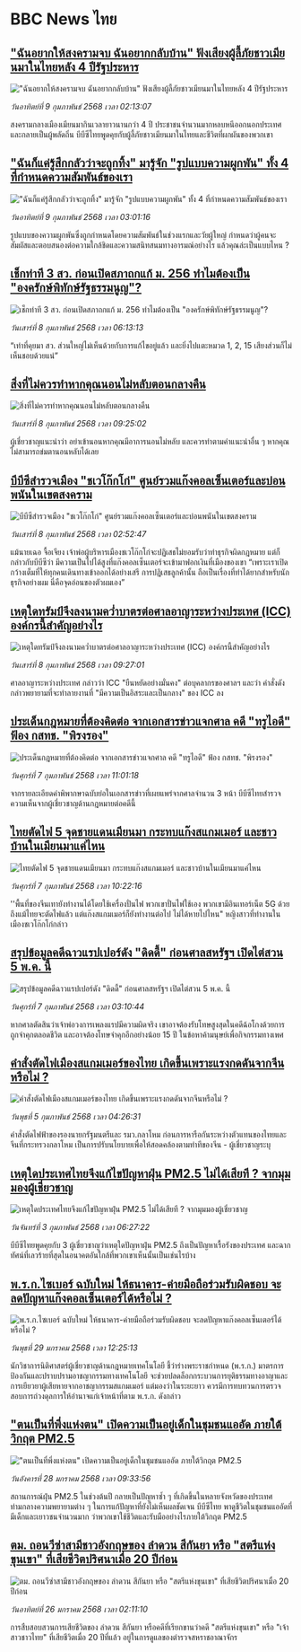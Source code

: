 # BBC News ไทย## ["ฉันอยากให้สงครามจบ ฉันอยากกลับบ้าน" ฟังเสียงผู้ลี้ภัยชาวเมียนมาในไทยหลัง 4 ปีรัฐประหาร](https://www.bbc.com/thai/articles/cwyp2nwd618o?at_campaign=githubrss)!["ฉันอยากให้สงครามจบ ฉันอยากกลับบ้าน" ฟังเสียงผู้ลี้ภัยชาวเมียนมาในไทยหลัง 4 ปีรัฐประหาร](https://ichef.bbci.co.uk/ace/standard/240/cpsprodpb/4f9b/live/3c618470-e546-11ef-a319-fb4e7360c4ec.jpg)_วันอาทิตย์ที่ 9 กุมภาพันธ์ 2568 เวลา 02:13:07_สงครามกลางเมืองเมียนมากินเวลายาวนานกว่า 4 ปี ประชาชนจำนวนมากหลบหนีออกนอกประเทศและกลายเป็นผู้พลัดถิ่น บีบีซีไทยพูดคุยกับผู้ลี้ภัยชาวเมียนมาในไทยและชีวิตที่ผกผันของพวกเขา## ["ฉันก็แค่รู้สึกกลัวว่าจะถูกทิ้ง" มารู้จัก "รูปแบบความผูกพัน" ทั้ง 4 ที่กำหนดความสัมพันธ์ของเรา](https://www.bbc.com/thai/articles/cr7e3dn21xno?at_campaign=githubrss)!["ฉันก็แค่รู้สึกกลัวว่าจะถูกทิ้ง" มารู้จัก "รูปแบบความผูกพัน" ทั้ง 4 ที่กำหนดความสัมพันธ์ของเรา](https://ichef.bbci.co.uk/ace/standard/240/cpsprodpb/88db/live/eb87fa50-dca0-11ef-ad9c-6bfba0246f34.jpg)_วันอาทิตย์ที่ 9 กุมภาพันธ์ 2568 เวลา 03:01:16_รูปแบบของความผูกพันซึ่งถูกกำหนดโดยความสัมพันธ์ในช่วงแรกและวัยผู้ใหญ่ กำหนดว่าผู้คนจะสัมผัสและตอบสนองต่อความใกล้ชิดและความสนิทสนมทางอารมณ์อย่างไร แล้วคุณล่ะเป็นแบบไหน ?## [เช็กท่าที 3 สว. ก่อนเปิดสภาถกแก้ ม. 256 ทำไมต้องเป็น "องครักษ์พิทักษ์รัฐธรรมนูญ"?](https://www.bbc.com/thai/articles/cvg4qwgxz8ro?at_campaign=githubrss)![เช็กท่าที 3 สว. ก่อนเปิดสภาถกแก้ ม. 256 ทำไมต้องเป็น "องครักษ์พิทักษ์รัฐธรรมนูญ"?](https://ichef.bbci.co.uk/ace/standard/240/cpsprodpb/f071/live/42d72810-e5db-11ef-8f2c-8fc32fd64710.jpg)_วันเสาร์ที่ 8 กุมภาพันธ์ 2568 เวลา 06:13:13_“เท่าที่คุยมา สว. ส่วนใหญ่ไม่เห็นด้วยกับการแก้ไขอยู่แล้ว และยิ่งไปแตะหมวด 1, 2, 15 เสียงส่วนก็ไม่เห็นชอบด้วยแน่”## [สิ่งที่ไม่ควรทำหากคุณนอนไม่หลับตอนกลางคืน](https://www.bbc.com/thai/articles/cwypd4w6wryo?at_campaign=githubrss)![สิ่งที่ไม่ควรทำหากคุณนอนไม่หลับตอนกลางคืน](https://ichef.bbci.co.uk/ace/standard/240/cpsprodpb/1ade/live/70050d20-d348-11ef-a669-f140c338bce3.jpg)_วันเสาร์ที่ 8 กุมภาพันธ์ 2568 เวลา 09:25:02_ผู้เชี่ยวชาญแนะนำว่า อย่าเข้านอนหากคุณมีอาการนอนไม่หลับ และควรทำตามคำแนะนำอื่น ๆ หากคุณไม่สามารถข่มตานอนหลับได้เลย## [บีบีซีสำรวจเมือง "ชเวโก๊กโก่" ศูนย์รวมแก๊งคอลเซ็นเตอร์และบ่อนพนันในเขตสงคราม](https://www.bbc.com/thai/articles/c4gw48yje9xo?at_campaign=githubrss)![บีบีซีสำรวจเมือง "ชเวโก๊กโก่" ศูนย์รวมแก๊งคอลเซ็นเตอร์และบ่อนพนันในเขตสงคราม](https://ichef.bbci.co.uk/ace/standard/240/cpsprodpb/5873/live/aa3d95e0-e54d-11ef-a819-277e390a7a08.jpg)_วันเสาร์ที่ 8 กุมภาพันธ์ 2568 เวลา 02:52:47_แม้นายเฉอ จื้อเจียง เจ้าพ่อผู้บริหารเมืองชเวโก๊กโก่จะปฏิเสธไม่ยอมรับว่าทำธุรกิจผิดกฎหมาย แต่ก็กล่าวกับบีบีซีว่า มีความเป็นไปได้สูงที่แก๊งคอลเซ็นเตอร์จะเข้ามาฟอกเงินที่เมืองของเขา “เพราะเราเปิดกว้างเต็มที่ให้ทุกคนเดินทางเข้าออกได้อย่างเสรี การปฏิเสธลูกค้านั้น ถือเป็นเรื่องที่ทำได้ยากสำหรับนักธุรกิจอย่างผม นี่คือจุดอ่อนของตัวผมเอง”## [เหตุใดทรัมป์จึงลงนามคว่ำบาตรต่อศาลอาญาระหว่างประเทศ (ICC) องค์กรนี้สำคัญอย่างไร](https://www.bbc.com/thai/articles/c07kyn52k8ko?at_campaign=githubrss)![เหตุใดทรัมป์จึงลงนามคว่ำบาตรต่อศาลอาญาระหว่างประเทศ (ICC) องค์กรนี้สำคัญอย่างไร](https://ichef.bbci.co.uk/ace/standard/240/cpsprodpb/7502/live/a8e543c0-e54b-11ef-a819-277e390a7a08.jpg)_วันเสาร์ที่ 8 กุมภาพันธ์ 2568 เวลา 09:27:01_ศาลอาญาระหว่างประเทศ กล่าวว่า ICC "ยืนหยัดอย่างมั่นคง" ต่อบุคลากรของศาลฯ และว่า คำสั่งดังกล่าวพยายามที่จะทำลายงานที่ "มีความเป็นอิสระและเป็นกลาง" ของ ICC ลง## [ประเด็นกฎหมายที่ต้องคิดต่อ จากเอกสารข่าวแจกศาล คดี "ทรูไอดี" ฟ้อง กสทช. "พิรงรอง"](https://www.bbc.com/thai/articles/cwyw2x7xe20o?at_campaign=githubrss)![ประเด็นกฎหมายที่ต้องคิดต่อ จากเอกสารข่าวแจกศาล คดี "ทรูไอดี" ฟ้อง กสทช. "พิรงรอง"](https://ichef.bbci.co.uk/ace/standard/240/cpsprodpb/48e5/live/d3734c20-e539-11ef-a819-277e390a7a08.jpg)_วันศุกร์ที่ 7 กุมภาพันธ์ 2568 เวลา 11:01:18_จากรายละเอียดคำพิพากษาฉบับย่อในเอกสารข่าวที่เผยแพร่จากศาลจำนวน 3 หน้า บีบีซีไทยสำรวจความเห็นจากผู้เชี่ยวชาญด้านกฎหมายต่อคดีนี้## [ไทยตัดไฟ 5 จุดชายแดนเมียนมา กระทบแก๊งสแกมเมอร์ และชาวบ้านในเมียนมาแค่ไหน](https://www.bbc.com/thai/articles/c8j8vrje9vwo?at_campaign=githubrss)![ไทยตัดไฟ 5 จุดชายแดนเมียนมา กระทบแก๊งสแกมเมอร์ และชาวบ้านในเมียนมาแค่ไหน](https://ichef.bbci.co.uk/ace/standard/240/cpsprodpb/46f2/live/7051fcf0-e515-11ef-a319-fb4e7360c4ec.png)_วันศุกร์ที่ 7 กุมภาพันธ์ 2568 เวลา 10:22:16_''พื้นที่ของจีนเทายังทำงานได้โดยใช้เครื่องปั่นไฟ พวกเขาปั่นไฟใช้เอง พวกเขามีอินเทอร์เน็ต 5G ด้วย ถึงแม้ไทยจะตัดไฟแล้ว แต่แก๊งสแกมเมอร์ก็ยังทำงานต่อไป ไม่ได้หายไปไหน" หญิงสาวที่ทำงานในเมืองชเวโก๊กโก่กล่าว## [สรุปข้อมูลคดีฉาวแรปเปอร์ดัง "ดิดดี้" ก่อนศาลสหรัฐฯ เปิดไต่สวน 5 พ.ค. นี้](https://www.bbc.com/thai/articles/ckgnpe9y0gpo?at_campaign=githubrss)![สรุปข้อมูลคดีฉาวแรปเปอร์ดัง "ดิดดี้" ก่อนศาลสหรัฐฯ เปิดไต่สวน 5 พ.ค. นี้](https://ichef.bbci.co.uk/ace/standard/240/cpsprodpb/d644/live/54998d70-865b-11ef-beac-1d00347925c8.jpg)_วันศุกร์ที่ 7 กุมภาพันธ์ 2568 เวลา 03:10:44_หากศาลตัดสินว่าเจ้าพ่อวงการเพลงแรปมีความผิดจริง เขาอาจต้องรับโทษสูงสุดในคดีฉ้อโกงด้วยการถูกจำคุกตลอดชีวิต และอาจต้องโทษจำคุกอีกอย่างน้อย 15 ปี ในข้อหาค้ามนุษย์เพื่อกิจกรรมทางเพศ## [คำสั่งตัดไฟเมืองสแกมเมอร์ของไทย เกิดขึ้นเพราะแรงกดดันจากจีนหรือไม่ ?](https://www.bbc.com/thai/articles/cvg8399nnq5o?at_campaign=githubrss)![คำสั่งตัดไฟเมืองสแกมเมอร์ของไทย เกิดขึ้นเพราะแรงกดดันจากจีนหรือไม่ ?](https://ichef.bbci.co.uk/ace/standard/240/cpsprodpb/d0f5/live/5cd62af0-e2f1-11ef-bd1b-d536627785f2.jpg)_วันพุธที่ 5 กุมภาพันธ์ 2568 เวลา 04:26:31_คำสั่งตัดไฟฟ้าของรองนายกรัฐมนตรีและ รมว.กลาโหม ก่อนการหารือกันระหว่างตัวแทนของไทยและจีนที่กระทรวงกลาโหม เป็นการปรับนโยบายเพื่อให้สอดคล้องตามท่าทีของจีน - ผู้เชี่ยวชาญระบุ## [เหตุใดประเทศไทยจึงแก้ไขปัญหาฝุ่น PM2.5 ไม่ได้เสียที ? จากมุมมองผู้เชี่ยวชาญ](https://www.bbc.com/thai/articles/c5y7jv0j2y2o?at_campaign=githubrss)![เหตุใดประเทศไทยจึงแก้ไขปัญหาฝุ่น PM2.5 ไม่ได้เสียที ? จากมุมมองผู้เชี่ยวชาญ](https://ichef.bbci.co.uk/ace/standard/240/cpsprodpb/b554/live/a8a937f0-e1e4-11ef-bd1b-d536627785f2.jpg)_วันจันทร์ที่ 3 กุมภาพันธ์ 2568 เวลา 06:27:22_บีบีซีไทยพูดคุยกับ 3 ผู้เชี่ยวชาญว่าเหตุใดปัญหาฝุ่น PM2.5 ถึงเป็นปัญหาเรื้อรังของประเทศ และฉากทัศน์ที่เลวร้ายที่สุดในอนาคตอันใกล้ที่พวกเขาเห็นนั้นเป็นเช่นไรบ้าง## [พ.ร.ก.ไซเบอร์ ฉบับใหม่ ให้ธนาคาร-ค่ายมือถือร่วมรับผิดชอบ จะลดปัญหาแก๊งคอลเซ็นเตอร์ได้หรือไม่ ?](https://www.bbc.com/thai/articles/c20p51zdqnlo?at_campaign=githubrss)![พ.ร.ก.ไซเบอร์ ฉบับใหม่ ให้ธนาคาร-ค่ายมือถือร่วมรับผิดชอบ จะลดปัญหาแก๊งคอลเซ็นเตอร์ได้หรือไม่ ?](https://ichef.bbci.co.uk/ace/standard/240/cpsprodpb/e89f/live/b5cde0e0-de3b-11ef-902e-cf9b84dc1357.jpg)_วันพุธที่ 29 มกราคม 2568 เวลา 12:25:13_นักวิชาการนิติศาสตร์ผู้เชี่ยวชาญด้านกฎหมายเทคโนโลยี ชี้ว่าร่างพระราชกำหนด (พ.ร.ก.) มาตรการป้องกันและปราบปรามอาชญากรรมทางเทคโนโลยี จะช่วยปลดล็อกกระบวนการยุติธรรมทางอาญาและการเยียวยาผู้เสียหายจากอาชญากรรมสแกมเมอร์ แต่มองว่าในระยะยาว ควรมีการทบทวนการตรวจสอบการถ่วงดุลการให้อำนาจแก่เจ้าหน้าที่ตาม พ.ร.ก. ดังกล่าว## ["ตนเป็นที่พึ่งแห่งตน" เปิดความเป็นอยู่เด็กในชุมชนแออัด ภายใต้วิกฤต PM2.5](https://www.bbc.com/thai/articles/c5yekz040jro?at_campaign=githubrss)!["ตนเป็นที่พึ่งแห่งตน" เปิดความเป็นอยู่เด็กในชุมชนแออัด ภายใต้วิกฤต PM2.5](https://ichef.bbci.co.uk/ace/standard/240/cpsprodpb/882c/live/640cbdd0-dd55-11ef-a37f-eba91255dc3d.jpg)_วันอังคารที่ 28 มกราคม 2568 เวลา 09:33:56_สถานการณ์ฝุ่น PM2.5 ในช่วงต้นปี กลายเป็นปัญหาซ้ำ ๆ ที่เกิดขึ้นในหลายจังหวัดของประเทศ ท่ามกลางความพยายามต่าง ๆ ในการแก้ปัญหาที่ยังไม่เห็นผลชัดเจน บีบีซีไทย พาดูชีวิตในชุมชนแออัดที่มีเด็กและเยาวชนจำนวนมาก ว่าพวกเขาใช้ชีวิตและรับมืออย่างไรภายใต้วิกฤต PM2.5## [ตม. ถอนวีซ่าสามีชาวอังกฤษของ ลำดวน สีกันยา หรือ "สตรีแห่งขุนเขา" ที่เสียชีวิตปริศนาเมื่อ 20 ปีก่อน](https://www.bbc.com/thai/articles/c2d3jgl57eeo?at_campaign=githubrss)![ตม. ถอนวีซ่าสามีชาวอังกฤษของ ลำดวน สีกันยา หรือ "สตรีแห่งขุนเขา" ที่เสียชีวิตปริศนาเมื่อ 20 ปีก่อน](https://ichef.bbci.co.uk/ace/standard/240/cpsprodpb/a0ef/live/ee18e7e0-daff-11ef-902e-cf9b84dc1357.jpg)_วันอาทิตย์ที่ 26 มกราคม 2568 เวลา 02:11:10_การสืบสอบสวนการเสียชีวิตของ ลำดวน สีกันยา หรือคดีที่เรียกขานว่าคดี "สตรีแห่งขุนเขา" หรือ "เจ้าสาวชาวไทย" ที่เสียชีวิตเมื่อ 20 ปีที่แล้ว อยู่ในการดูแลของตำรวจสหราชอาณาจักร